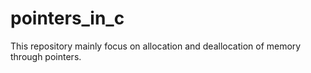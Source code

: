 # pointers_in_c
This repository mainly focus on allocation and deallocation of memory through pointers.
